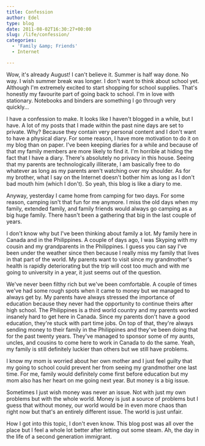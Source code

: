 ```yaml
---
title: Confession
author: Edel
type: blog
date: 2011-08-02T16:30:27+00:00
slug: /life/confession/
categories:
  - 'Family &amp; Friends'
  - Internet

---
```

Wow, it's already August! I can't believe it. Summer is half way done. No way. I wish summer break was longer. I don't want to think about school yet. Although I'm extremely excited to start shopping for school supplies. That's honestly my favourite part of going back to school. I'm in love with stationary. Notebooks and binders are something I go through very quickly...

I have a confession to make. It looks like I haven't blogged in a while, but I have. A lot of my posts that I made within the past nine days are set to private. Why? Because they contain very personal content and I don't want to have a physical diary. For some reason, I have more motivation to do it on my blog than on paper. I've been keeping diaries for a while and because of that my family members are more likely to find it. I'm horrible at hiding the fact that I have a diary. There's absolutely no privacy in this house. Seeing that my parents are technologically illiterate, I am basically free to do whatever as long as my parents aren't watching over my shoulder. As for my brother, what I say on the Internet doesn't bother him as long as I don't bad mouth him (which I don't). So yeah, this blog is like a diary to me.

Anyway, yesterday I came home from camping for two days. For some reason, camping isn't that fun for me anymore. I miss the old days when my family, extended family, and family friends would always go camping as a big huge family. There hasn't been a gathering that big in the last couple of years.

I don't know why but I've been thinking about family a lot. My family here in Canada and in the Philippines. A couple of days ago, I was Skyping with my cousin and my grandparents in the Philippines. I guess you can say I've been under the weather since then because I really miss my family that lives in that part of the world. My parents want to visit since my grandmother's health is rapidly deteriorating but the trip will cost too much and with me going to university in a year, it just seems out of the question.

We've never been filthy rich but we've been comfortable. A couple of times we've had some rough spots when it came to money but we managed to always get by. My parents have always stressed the importance of education because they never had the opportunity to continue theirs after high school. The Philippines is a third world country and my parents worked insanely hard to get here in Canada. Since my parents don't have a good education, they're stuck with part time jobs. On top of that, they're always sending money to their family in the Philippines and they've been doing that for the past twenty years. They've managed to sponsor some of my aunts, uncles, and cousins to come here to work in Canada to do the same. Yeah, my family is still definitely luckier than others but we still have problems.

I know my mom is worried about her own mother and I just feel guilty that my going to school could prevent her from seeing my grandmother one last time. For me, family would definitely come first before education but my mom also has her heart on me going next year. But money is a big issue.

Sometimes I just wish money was never an issue. Not with just my own problems but with the whole world. Money is just a source of problems but I guess that without money, our world would be in even more chaos than right now but that's an entirely different issue. The world is just unfair.

How I got into this topic, I don't even know. This blog post was all over the place but I feel a whole lot better after letting out some steam. Ah, the day in the life of a second generation immigrant.


